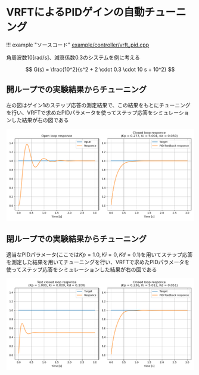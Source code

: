 # VRFTによるPIDゲインの自動チューニング

!!! example "ソースコード"
    [example/controller/vrft_pid.cpp](https://github.com/Kotakku/cpp_robotics/blob/develop/example/controller/vrft_pid.cpp)

角周波数10[rad/s]、減衰係数0.3のシステムを例に考える

$$
G(s) = \frac{10^2}{s^2 + 2 \cdot 0.3 \cdot 10 s + 10^2}
$$

## 開ループでの実験結果からチューニング

左の図はゲイン1のステップ応答の測定結果で、この結果をもとにチューニングを行い、VRFTで求めたPIDパラメータを使ってステップ応答をシミュレーションした結果が右の図である

![開ループのステップ応答実験結果を用いてゲインチューニングした結果](../fig/vrft_pid_open.png)


## 閉ループでの実験結果からチューニング

適当なPIDパラメータ(ここでは$Kp=1.0, Ki=0, Kd=0.1$)を用いてステップ応答を測定した結果を用いてチューニングを行い、VRFTで求めたPIDパラメータを使ってステップ応答をシミュレーションした結果が右の図である

![適当なゲインのPID制御器を用いたステップ応答実験結果を用いてゲインチューニングした結果](../fig/vrft_pid_closed.png)
